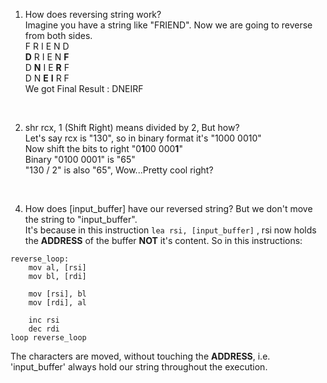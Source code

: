 1. How does reversing string work?\
	Imagine you have a string like "FRIEND". Now we are going to reverse from both sides.\
	F R I E N D\
	**D** R I E N **F**\
	D **N** I E **R** F\
	D N **E** **I** R F\
	We got Final Result : DNEIRF
<br/>

2. shr rcx, 1 (Shift Right) means divided by 2, But how?\
Let's say rcx is "130", so in binary format it's "1000 0010"\
Now shift the bits to right "0**1**00 000**1**"\
Binary "0100 0001" is "65"\
"130 / 2" is also "65", Wow...Pretty cool right?
<br/>

4. How does [input_buffer] have our reversed string? But we don't move the string to "input_buffer".\
	It's because in this instruction ``` lea rsi, [input_buffer] ``` , rsi now holds the **ADDRESS** of the buffer **NOT** it's content. So in this instructions:
```
reverse_loop:
    mov al, [rsi]           
    mov bl, [rdi]           

    mov [rsi], bl           
    mov [rdi], al           

    inc rsi                 
    dec rdi                 
loop reverse_loop
```
The characters are moved, without touching the **ADDRESS**, i.e. 'input_buffer' always hold our string throughout the execution.\
<br/>

